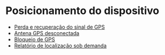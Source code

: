 # Posicionamento do dispositivo

- [Perda e recuperação do sinal de GPS](posicionamento-do-dispositivo/perda-e-recuperacao-do-sinal-de-gps.md)
- [Antena GPS desconectada](posicionamento-do-dispositivo/antena-gps-desconectada.md)
- [Bloqueio de GPS](posicionamento-do-dispositivo/bloqueio-de-gps.md)
- [Relatório de localização sob demanda](posicionamento-do-dispositivo/relatorio-de-localizacao-sob-demanda.md)